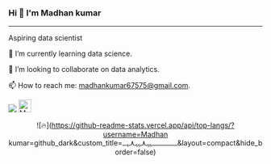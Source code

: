 ### Hi 👋 I'm Madhan kumar
_________________________________________________________________________________________________________________________________________________________________________
 Aspiring data scientist
 
 🌱 I’m currently learning data science.
 
 👯 I’m looking to collaborate on data analytics.
 
 📫 How to reach me: madhankumar67575@gmail.com.

<img src="https://st2.depositphotos.com/5943796/11382/v/950/depositphotos_113825884-stock-illustration-initial-letter-mk-blue-swoosh.jpg">
</img>
<a href="https://paypal.me/AbhishekKumarIN47" class="padded"><img height="30" style="border:0px;height:25px;" align="centre" alt="Madhan kumar" src="https://cdn.rawgit.com/twolfson/paypal-github-button/1.0.0/dist/button.svg" /></a>

<div align="center">

![🔥](https://github-readme-stats.vercel.app/api/top-langs/?username=Madhan kumar=github_dark&custom_title=ــــــــــــــــــہہـ٨ـہہـ٨ـﮩـــ&layout=compact&hide_border=false)  

</div>

